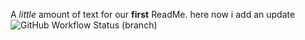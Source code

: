 A _little_ amount of text for our **first** ReadMe. 
here now i add an update
![GitHub Workflow Status (branch)](https://img.shields.io/github/actions/workflow/status/MichaelBoyd320/sem/main.yml?branch=main)
